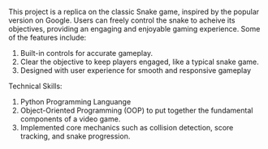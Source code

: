 This project is a replica on the classic Snake game, inspired by the popular version on Google. Users can freely control the snake to acheive its objectives, providing an engaging and enjoyable gaming experience. Some of the features include: 
1. Built-in controls for accurate gameplay.
2. Clear the objective to keep players engaged, like a typical snake game.
3. Designed with user experience for smooth and responsive gameplay

Technical Skills: 
1. Python Programming Languange
2. Object-Oriented Programming (OOP) to put together the fundamental components of a video game.
3. Implemented core mechanics such as collision detection, score tracking, and snake progression. 
